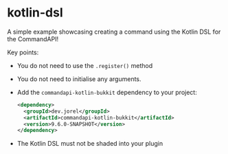 # kotlin-dsl

A simple example showcasing creating a command using the Kotlin DSL for the CommandAPI!

Key points:

- You do not need to use the `.register()` method
- You do not need to initialise any arguments.
- Add the `commandapi-kotlin-bukkit` dependency to your project:

  ```xml
  <dependency>
    <groupId>dev.jorel</groupId>
    <artifactId>commandapi-kotlin-bukkit</artifactId>
    <version>9.6.0-SNAPSHOT</version>
  </dependency>
  ```

- The Kotlin DSL must not be shaded into your plugin
